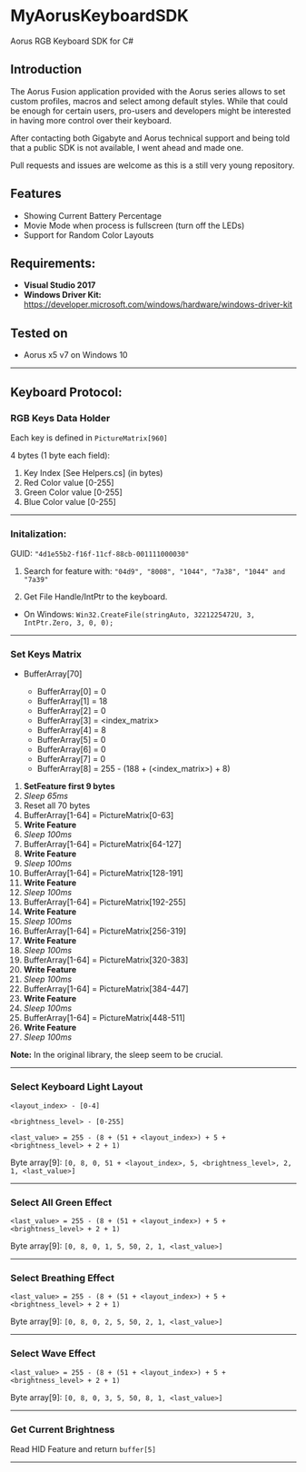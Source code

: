 # MyAorusKeyboardSDK
Aorus RGB Keyboard SDK for C#

## Introduction ##
The Aorus Fusion application provided with the Aorus series allows to set custom profiles, macros and select among default styles.
While that could be enough for certain users, pro-users and developers might be interested in having more control over their keyboard.

After contacting both Gigabyte and Aorus technical support and being told that a public SDK is not available, I went ahead and made one.

Pull requests and issues are welcome as this is a still very young repository.

## Features ##
- Showing Current Battery Percentage
- Movie Mode when process is fullscreen (turn off the LEDs)
- Support for Random Color Layouts

## Requirements: ##
- **Visual Studio 2017**
- **Windows Driver Kit:** https://developer.microsoft.com/windows/hardware/windows-driver-kit

## Tested on ##
- Aorus x5 v7 on Windows 10

---------------

## Keyboard Protocol:

### RGB Keys Data Holder
Each key is defined in `PictureMatrix[960]`

4 bytes (1 byte each field):
1. Key Index [See Helpers.cs] (in bytes)
1. Red Color value [0-255]
1. Green Color value [0-255]
1. Blue Color value [0-255]

-----------------------------------------------

### Initalization:

GUID: `"4d1e55b2-f16f-11cf-88cb-001111000030"`

1. Search for feature with: `"04d9", "8008", "1044", "7a38", "1044" and "7a39"`

2. Get File Handle/IntPtr to the keyboard.

- On Windows: `Win32.CreateFile(stringAuto, 3221225472U, 3, IntPtr.Zero, 3, 0, 0);`

-----------------------------------------------

### Set Keys Matrix

- BufferArray[70]

	- BufferArray[0] = 0
	- BufferArray[1] = 18
	- BufferArray[2] = 0
	- BufferArray[3] = <index_matrix>
	- BufferArray[4] = 8
	- BufferArray[5] = 0
	- BufferArray[6] = 0
	- BufferArray[7] = 0
	- BufferArray[8] = 255 - (188 + (<index_matrix>) + 8)

1. **SetFeature first 9 bytes**
1. *Sleep 65ms*
1. Reset all 70 bytes
1. BufferArray[1-64] = PictureMatrix[0-63]
1. **Write Feature**
1. *Sleep 100ms*
1. BufferArray[1-64] = PictureMatrix[64-127]
1. **Write Feature**
1. *Sleep 100ms*
1. BufferArray[1-64] = PictureMatrix[128-191]
1. **Write Feature**
1. *Sleep 100ms*
1. BufferArray[1-64] = PictureMatrix[192-255]
1. **Write Feature**
1. *Sleep 100ms*
1. BufferArray[1-64] = PictureMatrix[256-319]
1. **Write Feature**
1. *Sleep 100ms*
1. BufferArray[1-64] = PictureMatrix[320-383]
1. **Write Feature**
1. *Sleep 100ms*
1. BufferArray[1-64] = PictureMatrix[384-447]
1. **Write Feature**
1. *Sleep 100ms*
1. BufferArray[1-64] = PictureMatrix[448-511]
1. **Write Feature**
1. *Sleep 100ms*

**Note:** In the original library, the sleep seem to be crucial. 

-----------------------------------------------

### Select Keyboard Light Layout

`<layout_index> - [0-4]`

`<brightness_level> - [0-255]`

`<last_value> = 255 - (8 + (51 + <layout_index>) + 5 + <brightness_level> + 2 + 1)`

Byte array[9]: `[0, 8, 0, 51 + <layout_index>, 5, <brightness_level>, 2, 1, <last_value>]`

-----------------------------------------------

### Select All Green Effect

`<last_value> = 255 - (8 + (51 + <layout_index>) + 5 + <brightness_level> + 2 + 1)`

Byte array[9]: `[0, 8, 0, 1, 5, 50, 2, 1, <last_value>]`

-----------------------------------------------

### Select Breathing Effect

`<last_value> = 255 - (8 + (51 + <layout_index>) + 5 + <brightness_level> + 2 + 1)`

Byte array[9]: `[0, 8, 0, 2, 5, 50, 2, 1, <last_value>]`

-----------------------------------------------

### Select Wave Effect

`<last_value> = 255 - (8 + (51 + <layout_index>) + 5 + <brightness_level> + 2 + 1)`

Byte array[9]: `[0, 8, 0, 3, 5, 50, 8, 1, <last_value>]`

-----------------------------------------------

### Get Current Brightness

Read HID Feature and return `buffer[5]`

-----------------------------------------------